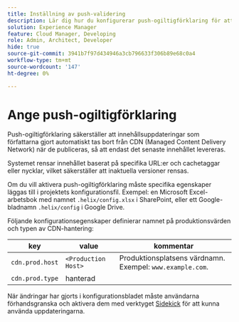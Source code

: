 ```yaml
---
title: Inställning av push-validering
description: Lär dig hur du konfigurerar push-ogiltigförklaring för att skapa en egen produktion för CDN.
solution: Experience Manager
feature: Cloud Manager, Developing
role: Admin, Architect, Developer
hide: true
source-git-commit: 3941b7f97d434946a3cb796633f306b89e68c0a4
workflow-type: tm+mt
source-wordcount: '147'
ht-degree: 0%

---
```


# Ange push-ogiltigförklaring

Push-ogiltigförklaring säkerställer att innehållsuppdateringar som författarna gjort automatiskt tas bort från CDN (Managed Content Delivery Network) när de publiceras, så att endast det senaste innehållet levereras.

Systemet rensar innehållet baserat på specifika URL:er och cachetaggar eller nycklar, vilket säkerställer att inaktuella versioner rensas.

Om du vill aktivera push-ogiltigförklaring måste specifika egenskaper läggas till i projektets konfigurationsfil. Exempel: en Microsoft Excel-arbetsbok med namnet `.helix/config.xlsx` i SharePoint, eller ett Google-bladnamn `.helix/config` i Google Drive.

Följande konfigurationsegenskaper definierar namnet på produktionsvärden och typen av CDN-hantering:

| key | value | kommentar |
| --- | --- | --- |
| `cdn.prod.host` | `<Production Host>` | Produktionsplatsens värdnamn. Exempel: `www.example.com`. |
| `cdn.prod.type` | hanterad |   |

När ändringar har gjorts i konfigurationsbladet måste användarna förhandsgranska och aktivera dem med verktyget [Sidekick](/help/edge/docs/sidekick.md) för att kunna använda uppdateringarna.
